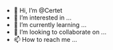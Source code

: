 - 👋 Hi, I’m @Certet
- 👀 I’m interested in ...
- 🌱 I’m currently learning ...
- 💞️ I’m looking to collaborate on ...
- 📫 How to reach me ...

<!---
Certet/Certet is a ✨ special ✨ repository because its `README.md` (this file) appears on your GitHub profile.
You can click the Preview link to take a look at your changes.
--->
